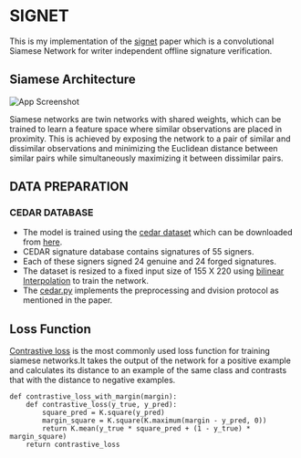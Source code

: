 
# SIGNET

This is my implementation of the [signet](https://arxiv.org/pdf/1707.02131.pdf) paper
which is a convolutional Siamese Network for writer independent offline signature
verification.





## Siamese Architecture

![App Screenshot](https://i.imgur.com/lwRkFYF.png)

Siamese networks are twin networks with shared weights, which can be trained to learn a feature space where similar observations
are placed in proximity. This is achieved by exposing the network to a pair of similar and dissimilar observations and minimizing the Euclidean distance between similar pairs while simultaneously
maximizing it between dissimilar pairs.

## DATA PREPARATION

### CEDAR DATABASE

* The model is trained using the [cedar dataset]("https://paperswithcode.com/dataset/cedar-signature") which can be downloaded from [here]("http://www.cedar.buffalo.edu/NIJ/data/signatures.rar").
* CEDAR signature database contains signatures of 55 signers.
* Each of these signers signed 24 genuine and 24 forged signatures.
* The dataset is resized to a fixed input size of 155 X 220 using [bilinear Interpolation]("https://www.sciencedirect.com/topics/engineering/bilinear-interpolation") to train the network.
* The [cedar.py]("https://github.com/Parijat-18/SigNet/blob/main/cedar.py") implements the preprocessing and dvision protocol as mentioned in the paper.



## Loss Function

[Contrastive loss]("https://towardsdatascience.com/contrastive-loss-explaned-159f2d4a87ec") is the most commonly used loss function
for training siamese networks.It takes the output of the network for a positive example and 
calculates its distance to an example of the same class and contrasts that with 
the distance to negative examples.

```
def contrastive_loss_with_margin(margin): 
    def contrastive_loss(y_true, y_pred): 
        square_pred = K.square(y_pred) 
        margin_square = K.square(K.maximum(margin - y_pred, 0)) 
        return K.mean(y_true * square_pred + (1 - y_true) * margin_square) 
    return contrastive_loss 
```
